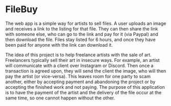 # FileBuy

The web app is a simple way for artists to sell files. A user uploads an image and receives a link to the listing for that file.  They can then share the link with someone else, who can go to the link and pay for it (via Paypal) and then download the file. Files stay listed for 6 hours, and once they have been paid for anyone with the link can download it. 

The idea of this project is to help freelance artists with the sale of art. Freelancers typically sell their art in insecure ways. For example, an artist will communicate with a client over Instagram or Discord.  Then once a transaction is agreed upon, they will send the client the image, who will then pay the artist (or vice-versa).  This leaves room for one party to scam another, either by accepting payment and abandoning the project or by accepting the finished work and not paying. The purpose of this application is to have the payment of the artist and the delivery of the file occur at the same time, so one cannot happen without the other.
